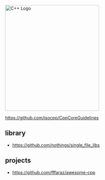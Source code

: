 <img src="https://raw.githubusercontent.com/isocpp/logos/master/cpp_logo.png" alt="C++ Logo" width="306" height="344" />


https://github.com/isocpp/CppCoreGuidelines

## library
- https://github.com/nothings/single_file_libs

## projects
- https://github.com/fffaraz/awesome-cpp
